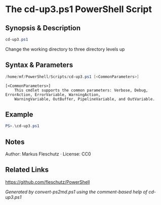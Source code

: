 # The cd-up3.ps1 PowerShell Script

## Synopsis & Description
```powershell
cd-up3.ps1
```

Change the working directory to three directory levels up

## Syntax & Parameters
```powershell
/home/mf/PowerShell/Scripts/cd-up3.ps1 [<CommonParameters>]
```

```
[<CommonParameters>]
    This cmdlet supports the common parameters: Verbose, Debug, ErrorAction, ErrorVariable, WarningAction, 
    WarningVariable, OutBuffer, PipelineVariable, and OutVariable.
```

## Example
```powershell
PS>.\cd-up3.ps1
```


## Notes
Author: Markus Fleschutz · License: CC0

## Related Links
https://github.com/fleschutz/PowerShell

*Generated by convert-ps2md.ps1 using the comment-based help of cd-up3.ps1*

